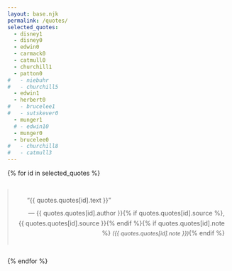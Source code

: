 ```yaml
---
layout: base.njk
permalink: /quotes/
selected_quotes:
  - disney1
  - disney0
  - edwin0
  - carmack0
  - catmull0
  - churchill1
  - patton0
#   - niebuhr
#   - churchill5
  - edwin1
  - herbert0
#   - brucelee1
#   - sutskever0
  - munger1
  # - edwin10
  - munger0
  - brucelee0
#   - churchill8
#   - catmull3
---
```

<style>
    blockquote {
        max-width: 540px;
        margin: 2em auto;
        padding: 1em;
        line-height: 1.6;
        text-align: justify;
        text-indent: 2em;
    }
    blockquote footer {
        text-align: right;
        margin-top: 0.5em;
    }
    @media (max-width: 540px) {
        blockquote {
            margin: 1em;
            padding: 0.8em;
        }
    }
</style>

{% for id in selected_quotes %}
<blockquote>
    &ldquo;{{ quotes.quotes[id].text }}&rdquo;
    <footer>— {{ quotes.quotes[id].author }}{% if quotes.quotes[id].source %}, {{ quotes.quotes[id].source }}{% endif %}{% if quotes.quotes[id].note %} <span style="font-style: italic; font-size: 0.9em;">({{ quotes.quotes[id].note }})</span>{% endif %}</footer>
</blockquote>
{% endfor %}
